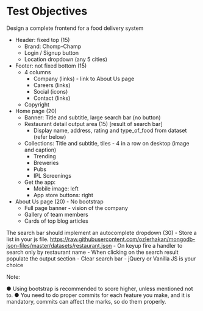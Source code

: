 # Test Objectives

Design a complete frontend for a food delivery system
- Header: fixed top (15)
    - Brand: Chomp-Champ
    - Login / Signup button
    - Location dropdown (any 5 cities)
- Footer: not fixed bottom (15)
    - 4 columns
        - Company (links) - link to About Us page
        - Careers (links)
        - Social (icons)
        - Contact (links)
    - Copyright
- Home page (20)
    - Banner: Title and subtitle, large search bar (no button)
    - Restaurant detail output area (15) [result of search bar]
        - Display name, address, rating and type_of_food from dataset (refer below)
    - Collections: Title and subtitle, tiles - 4 in a row on desktop (image and caption)
        - Trending
        - Breweries
        - Pubs
        - IPL Screenings
    - Get the app:
        - Mobile image: left
        - App store buttons: right
- About Us page (20) - No bootstrap
    - Full page banner - vision of the company
    - Gallery of team members
    - Cards of top blog articles
    
The search bar should implement an autocomplete dropdown (30)
    - Store a list in your js file. https://raw.githubusercontent.com/ozlerhakan/mongodb-json-files/master/datasets/restaurant.json
    - On keyup fire a handler to search only by restaurant name
    - When clicking on the search result populate the output section
    - Clear search bar
    - jQuery or Vanilla JS is your choice

Note:

● Using bootstrap is recommended to score higher, unless mentioned not to.
● You need to do proper commits for each feature you make, and it is mandatory,
commits can affect the marks, so do them properly.